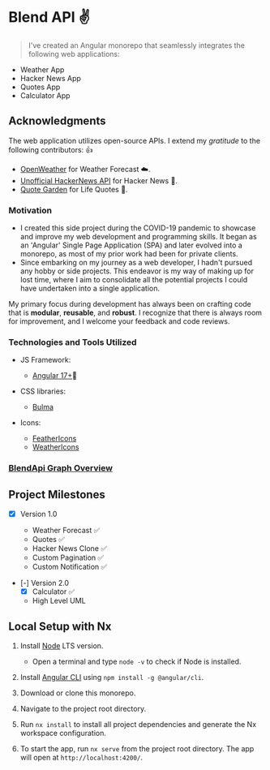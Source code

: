 # Blend API :v:

> I've created an Angular monorepo that seamlessly integrates the following web applications:

- Weather App
- Hacker News App
- Quotes App
- Calculator App

## Acknowledgments

The web application utilizes open-source APIs. I extend my _gratitude_ to the following contributors: :+1:

- [OpenWeather](https://api.openweathermap.org/data/2.5/forecast) for Weather Forecast :cloud:.
- [Unofficial HackerNews API](https://api.hackerwebapp.com/) for Hacker News :newspaper:.
- [Quote Garden](https://quote-garden.onrender.com/api/v3/quotes/) for Life Quotes :pencil:.

### Motivation

- I created this side project during the COVID-19 pandemic to showcase and improve my web development and programming skills. It began as an 'Angular' Single Page Application (SPA) and later evolved into a monorepo, as most of my prior work had been for private clients.
- Since embarking on my journey as a web developer, I hadn't pursued any hobby or side projects. This endeavor is my way of making up for lost time, where I aim to consolidate all the potential projects I could have undertaken into a single application.

My primary focus during development has always been on crafting code that is **modular**, **reusable**, and **robust**. I recognize that there is always room for improvement, and I welcome your feedback and code reviews.

### Technologies and Tools Utilized

- JS Framework:

  - [Angular 17+](https://angular.io/docs):muscle:

- CSS libraries:

  - [Bulma](https://bulma.io/)

- Icons:
  - [FeatherIcons](https://feathericons.com/)
  - [WeatherIcons](https://erikflowers.github.io/weather-icons/)

### [BlendApi Graph Overview](./apps/BlendApiApp/src/assets/images/project-graph.png)

## Project Milestones

- [x] Version 1.0

  - Weather Forecast :white_check_mark:
  - Quotes :white_check_mark:
  - Hacker News Clone :white_check_mark:
  - Custom Pagination :white_check_mark:
  - Custom Notification :white_check_mark:

- [-] Version 2.0
  - [x] Calculator :white_check_mark:
  - High Level UML

## Local Setup with Nx

1. Install [Node](https://nodejs.org/en/) LTS version.

   - Open a terminal and type `node -v` to check if Node is installed.

2. Install [Angular CLI](https://angular.io/guide/setup-local) using `npm install -g @angular/cli`.

3. Download or clone this monorepo.

4. Navigate to the project root directory.

5. Run `nx install` to install all project dependencies and generate the Nx workspace configuration.

6. To start the app, run `nx serve` from the project root directory. The app will open at `http://localhost:4200/`.
